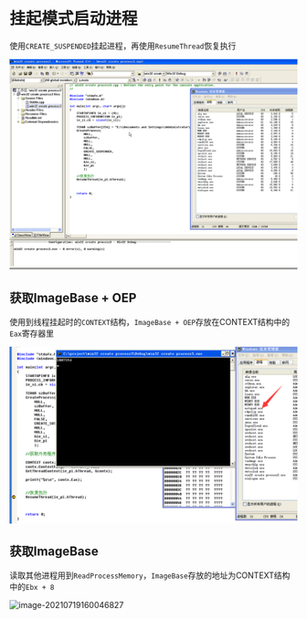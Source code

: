 # 挂起模式启动进程



使用`CREATE_SUSPENDED`挂起进程，再使用`ResumeThread`恢复执行



![process9](process9.gif)



## 获取ImageBase + OEP



使用到线程挂起时的`CONTEXT`结构，`ImageBase + OEP`存放在CONTEXT结构中的`Eax`寄存器里



![image-20210719154220072](image-20210719154220072.png)



## 获取ImageBase



读取其他进程用到`ReadProcessMemory`，`ImageBase`存放的地址为CONTEXT结构中的`Ebx + 8`



![image-20210719160046827](F:/笔记/二进制/image-20210719160046827.png)